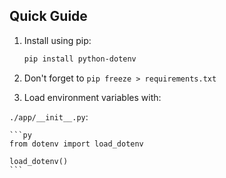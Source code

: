 ## **Quick Guide**

1. Install using pip:

   ```bash
   pip install python-dotenv
   ```

2. Don't forget to `pip freeze > requirements.txt`

3. Load environment variables with:

`./app/__init__.py`:

    ```py
    from dotenv import load_dotenv

    load_dotenv()
    ```
